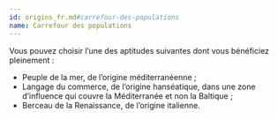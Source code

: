 ```yaml
---
id: origins_fr.md#carrefour-des-populations
name: Carrefour des populations
---
```


Vous pouvez choisir l’une des aptitudes suivantes dont vous bénéficiez pleinement :

* Peuple de la mer, de l’origine méditerranéenne ;
* Langage du commerce, de l’origine hanséatique, dans une zone d’influence qui couvre la Méditerranée et non la Baltique ;
* Berceau de la Renaissance, de l’origine italienne.

